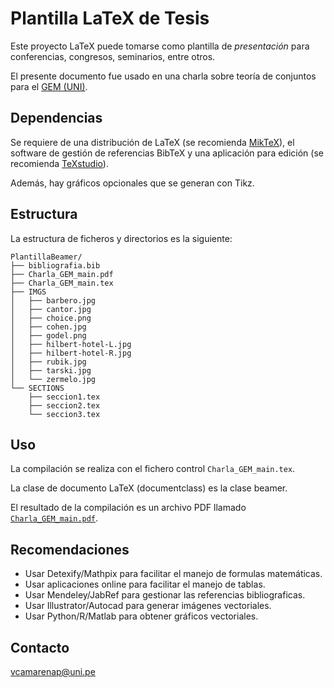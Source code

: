 # Plantilla LaTeX de Tesis

Este proyecto LaTeX puede tomarse como plantilla de *presentación* para conferencias, congresos, seminarios, entre otros.

El presente documento fue usado en una charla sobre teoría de conjuntos para el [GEM (UNI)](http://www.facebook.com/gemfcuni).


## Dependencias

Se requiere de una distribución de LaTeX (se recomienda [MikTeX](https://miktex.org/)), el software de gestión de referencias BibTeX y una aplicación para edición (se recomienda [TeXstudio](https://www.texstudio.org/)). 

Además, hay gráficos opcionales que se generan con Tikz.


## Estructura

La estructura de ficheros y directorios es la siguiente:

```
PlantillaBeamer/
├── bibliografia.bib
├── Charla_GEM_main.pdf
├── Charla_GEM_main.tex
├── IMGS
│   ├── barbero.jpg
│   ├── cantor.jpg
│   ├── choice.png
│   ├── cohen.jpg
│   ├── godel.png
│   ├── hilbert-hotel-L.jpg
│   ├── hilbert-hotel-R.jpg
│   ├── rubik.jpg
│   ├── tarski.jpg
│   └── zermelo.jpg
└── SECTIONS
    ├── seccion1.tex
    ├── seccion2.tex
    └── seccion3.tex
```


## Uso

La compilación se realiza con el fichero control `Charla_GEM_main.tex`.

La clase de documento LaTeX (documentclass) es la clase beamer.

El resultado de la compilación es un archivo PDF llamado [`Charla_GEM_main.pdf`](https://github.com/DanielCamarena/PlantillaBeamer/blob/main/Charla_GEM_main.pdf).


## Recomendaciones

- Usar Detexify/Mathpix para facilitar el manejo de formulas matemáticas.
- Usar aplicaciones online para facilitar el manejo de tablas.
- Usar Mendeley/JabRef para gestionar las referencias bibliograficas.
- Usar Illustrator/Autocad para generar imágenes vectoriales.
- Usar Python/R/Matlab para obtener gráficos vectoriales.


## Contacto

vcamarenap@uni.pe
